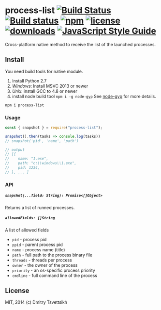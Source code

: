 # process-list [![Build Status](https://travis-ci.org/reklatsmasters/node-process-list.svg?branch=master)](https://travis-ci.org/reklatsmasters/node-process-list) [![Build status](https://ci.appveyor.com/api/projects/status/oy0sbnie2a0d5hou?svg=true)](https://ci.appveyor.com/project/ReklatsMasters/node-process-list) [![npm](https://img.shields.io/npm/v/process-list.svg)](https://npmjs.org/package/process-list) [![license](https://img.shields.io/npm/l/process-list.svg)](https://npmjs.org/package/process-list) [![downloads](https://img.shields.io/npm/dm/process-list.svg)](https://npmjs.org/package/process-list) [![JavaScript Style Guide](https://img.shields.io/badge/code_style-standard-brightgreen.svg)](https://standardjs.com)

Cross-platform native method to receive the list of the launched processes.

## Install
You need build tools for native module.

1. Install Python 2.7
2. _Windows_: Install MSVC 2013 or newer
3. _Unix_: install GCC to 4.8 or newer
4. install node build tool `npm i -g node-gyp` See [node-gyp](https://npmjs.org/package/node-gyp) for more details.

```bash
npm i process-list
```

### Usage
```js
const { snapshot } = require("process-list");

snapshot().then(tasks => console.log(tasks))
// snapshot('pid', 'name', 'path')

// output
// [{
//    name: "1.exe",
// 	  path: "c:\\windows\\1.exe",
//    pid: 1234,
// }, ... ]
```

### API

##### `snapshot(...field: String): Promise<[]Object>`
Returns a list of runned processes.

##### `allowedFields: []String`
A list of allowed fields

* `pid` - process pid
* `ppid` - parent process pid
* `name` - process name (title)
* `path` - full path to the process binary file
* `threads` - threads per process
* `owner` - the owner of the process
* `priority` - an os-specific process priority
* `cmdline` - full command line of the process

## License

MIT, 2014 (c) Dmitry Tsvettsikh
